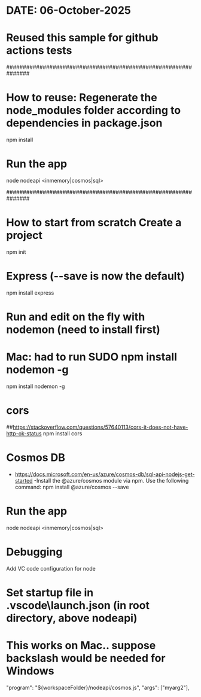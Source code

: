 
# DATE: 06-October-2025
# Reused this sample for github actions tests

###############################################################

# How to reuse: Regenerate the node_modules folder according to dependencies in package.json 
npm install

# Run the app
node nodeapi <inmemory|cosmos|sql>

###############################################################

# How to start from scratch Create a project
npm init

# Express (--save is now the default)
npm install express

# Run and edit on the fly with nodemon (need to install first)
# Mac: had to run SUDO npm install nodemon -g
npm install nodemon -g

# cors
##https://stackoverflow.com/questions/57640113/cors-it-does-not-have-http-ok-status
npm install cors

# Cosmos DB
 - https://docs.microsoft.com/en-us/azure/cosmos-db/sql-api-nodejs-get-started
 -Install the @azure/cosmos module via npm. Use the following command:
npm install @azure/cosmos --save


# Run the app
node nodeapi <inmemory|cosmos|sql>

# Debugging
Add VC code configuration for node

# Set startup file in .vscode\launch.json (in root directory, above nodeapi)
# This works on Mac.. suppose backslash would be needed for Windows
"program": "${workspaceFolder}/nodeapi/cosmos.js",
            "args": ["myarg2"],

